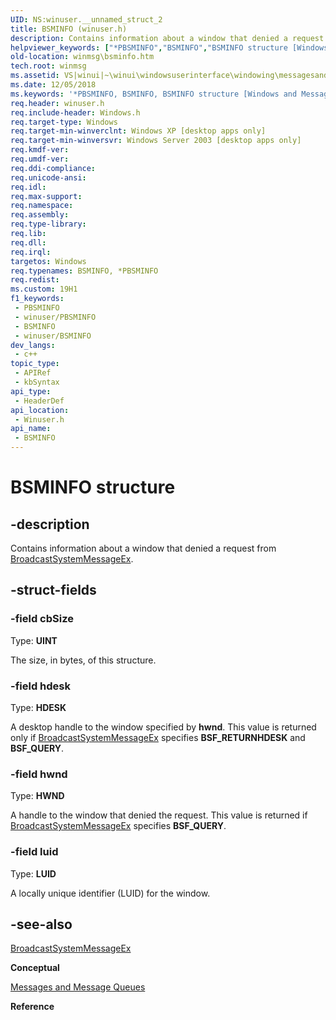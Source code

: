 ```yaml
---
UID: NS:winuser.__unnamed_struct_2
title: BSMINFO (winuser.h)
description: Contains information about a window that denied a request from BroadcastSystemMessageEx.
helpviewer_keywords: ["*PBSMINFO","BSMINFO","BSMINFO structure [Windows and Messages]","PBSMINFO","PBSMINFO structure pointer [Windows and Messages]","_win32_BSMINFO_str","_win32_bsminfo_str_cpp","winmsg.bsminfo","winui._win32_bsminfo_str","winuser/BSMINFO","winuser/PBSMINFO"]
old-location: winmsg\bsminfo.htm
tech.root: winmsg
ms.assetid: VS|winui|~\winui\windowsuserinterface\windowing\messagesandmessagequeues\messagesandmessagequeuesreference\messageandmessagequeuestructures\bsminfo.htm
ms.date: 12/05/2018
ms.keywords: '*PBSMINFO, BSMINFO, BSMINFO structure [Windows and Messages], PBSMINFO, PBSMINFO structure pointer [Windows and Messages], _win32_BSMINFO_str, _win32_bsminfo_str_cpp, winmsg.bsminfo, winui._win32_bsminfo_str, winuser/BSMINFO, winuser/PBSMINFO'
req.header: winuser.h
req.include-header: Windows.h
req.target-type: Windows
req.target-min-winverclnt: Windows XP [desktop apps only]
req.target-min-winversvr: Windows Server 2003 [desktop apps only]
req.kmdf-ver: 
req.umdf-ver: 
req.ddi-compliance: 
req.unicode-ansi: 
req.idl: 
req.max-support: 
req.namespace: 
req.assembly: 
req.type-library: 
req.lib: 
req.dll: 
req.irql: 
targetos: Windows
req.typenames: BSMINFO, *PBSMINFO
req.redist: 
ms.custom: 19H1
f1_keywords:
 - PBSMINFO
 - winuser/PBSMINFO
 - BSMINFO
 - winuser/BSMINFO
dev_langs:
 - c++
topic_type:
 - APIRef
 - kbSyntax
api_type:
 - HeaderDef
api_location:
 - Winuser.h
api_name:
 - BSMINFO
---
```


# BSMINFO structure


## -description

Contains information about a window that denied a request from <a href="https://docs.microsoft.com/windows/desktop/api/winuser/nf-winuser-broadcastsystemmessageexa">BroadcastSystemMessageEx</a>.

## -struct-fields

### -field cbSize

Type: <b>UINT</b>

The size, in bytes, of this structure.

### -field hdesk

Type: <b>HDESK</b>

A desktop handle to the window specified by 
					<b>hwnd</b>. This value is returned only if <a href="https://docs.microsoft.com/windows/desktop/api/winuser/nf-winuser-broadcastsystemmessageexa">BroadcastSystemMessageEx</a> specifies <b>BSF_RETURNHDESK</b> and <b>BSF_QUERY</b>.

### -field hwnd

Type: <b>HWND</b>

A handle to the window that denied the request. This value is returned if <a href="https://docs.microsoft.com/windows/desktop/api/winuser/nf-winuser-broadcastsystemmessageexa">BroadcastSystemMessageEx</a> specifies <b>BSF_QUERY</b>.

### -field luid

Type: <b>LUID</b>

A locally unique identifier (LUID) for the window.

## -see-also

<a href="https://docs.microsoft.com/windows/desktop/api/winuser/nf-winuser-broadcastsystemmessageexa">BroadcastSystemMessageEx</a>



<b>Conceptual</b>



<a href="https://docs.microsoft.com/windows/desktop/winmsg/messages-and-message-queues">Messages and Message Queues</a>



<b>Reference</b>


